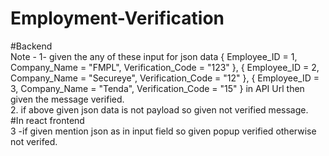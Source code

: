 # Employment-Verification
#Backend<br/>
Note -
  1- given the any of these input for json data {
    Employee_ID = 1,
    Company_Name = "FMPL",
    Verification_Code = "123"
},
{
    Employee_ID = 2,
    Company_Name = "Secureye",
    Verification_Code = "12"
},
 {
     Employee_ID = 3,
     Company_Name = "Tenda",
     Verification_Code = "15"
 }
 in API Url then given the message verified.<br/>
 2. if above given json data is not payload so given not verified message.<br/>
 #In react frontend <br/>
 3 -if given mention json as in input field so given popup verified otherwise not verifed.<br/>

